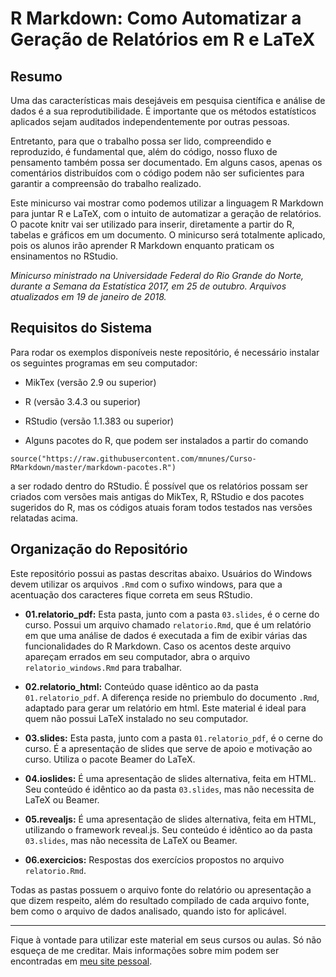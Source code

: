 # R Markdown: Como Automatizar a Geração de Relatórios em R e LaTeX

## Resumo

Uma das características mais desejáveis em pesquisa científica e análise de dados é a sua reprodutibilidade. É importante que os métodos estatísticos aplicados sejam auditados independentemente por outras pessoas.

Entretanto, para que o trabalho possa ser lido, compreendido e reproduzido, é fundamental que, além do código, nosso fluxo de pensamento também possa ser documentado. Em alguns casos, apenas os comentários distribuídos com o código podem não ser suficientes para garantir a compreensão do trabalho realizado.

Este minicurso vai mostrar como podemos utilizar a linguagem R Markdown para juntar R e LaTeX, com o intuito de automatizar a geração de relatórios. O pacote knitr vai ser utilizado para inserir, diretamente a partir do R, tabelas e gráficos em um documento. O minicurso será totalmente aplicado, pois os alunos irão aprender R Markdown enquanto praticam os ensinamentos no RStudio.

_Minicurso ministrado na Universidade Federal do Rio Grande do Norte, durante a Semana da Estatística 2017, em 25 de outubro. Arquivos atualizados em 19 de janeiro de 2018._

## Requisitos do Sistema

Para rodar os exemplos disponíveis neste repositório, é necessário instalar os seguintes programas em seu computador:

- MikTex (versão 2.9 ou superior)

- R (versão 3.4.3 ou superior)

- RStudio (versão 1.1.383 ou superior)

- Alguns pacotes do R, que podem ser instalados a partir do comando

`source("https://raw.githubusercontent.com/mnunes/Curso-RMarkdown/master/markdown-pacotes.R")`

a ser rodado dentro do RStudio. É possível que os relatórios possam ser criados com versões mais antigas do MikTex, R, RStudio e dos pacotes sugeridos do R, mas os códigos atuais foram todos testados nas versões relatadas acima.

## Organização do Repositório

Este repositório possui as pastas descritas abaixo. Usuários do Windows devem utilizar os arquivos `.Rmd` com o sufixo windows, para que a acentuação dos caracteres fique correta em seus RStudio.

* **01.relatorio_pdf:** Esta pasta, junto com a pasta `03.slides`, é o cerne do curso. Possui um arquivo chamado `relatorio.Rmd`, que é um relatório em que uma análise de dados é executada a fim de exibir várias das funcionalidades do R Markdown. Caso os acentos deste arquivo apareçam errados em seu computador, abra o arquivo `relatorio_windows.Rmd` para trabalhar.

* **02.relatorio_html:** Conteúdo quase idêntico ao da pasta `01.relatorio_pdf`. A diferença reside no priembulo do documento `.Rmd`, adaptado para gerar um relatório em html. Este material é ideal para quem não possui LaTeX instalado no seu computador.

* **03.slides:** Esta pasta, junto com a pasta `01.relatorio_pdf`, é o cerne do curso. É  a apresentação de slides que serve de apoio e motivação ao curso. Utiliza o pacote Beamer do LaTeX.

* **04.ioslides:** É uma apresentação de slides alternativa, feita em HTML. Seu conteúdo é idêntico ao da pasta `03.slides`, mas não necessita de LaTeX ou Beamer.

* **05.revealjs:** É uma apresentação de slides alternativa, feita em HTML, utilizando o framework reveal.js. Seu conteúdo é idêntico ao da pasta `03.slides`, mas não necessita de LaTeX ou Beamer.

* **06.exercicios:** Respostas dos exercícios propostos no arquivo `relatorio.Rmd`.

Todas as pastas possuem o arquivo fonte do relatório ou apresentação a que dizem respeito, além do resultado compilado de cada arquivo fonte, bem como o arquivo de dados analisado, quando isto for aplicável.


<hr>

Fique à vontade para utilizar este material em seus cursos ou aulas. Só não esqueça de me creditar. Mais informações sobre mim podem ser encontradas em [meu site pessoal](http://marcusnunes.me/).